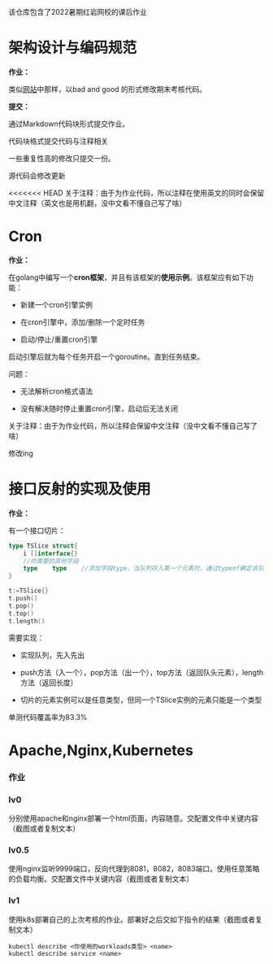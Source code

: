 该仓库包含了2022暑期红岩网校的课后作业

# 架构设计与编码规范

**作业：**

类似[网站](https://github.com/trekhleb/state-of-the-art-shitcode/blob/master/README.zh-CN.md)中那样，以bad and good 的形式修改期末考核代码。

**提交：**

通过Markdown代码块形式提交作业。

代码块格式提交代码与注释相关

一些重复性高的修改只提交一份。

源代码会修改更新

<<<<<<< HEAD
关于注释：由于为作业代码，所以注释在使用英文的同时会保留中文注释（英文也是用机翻，没中文看不懂自己写了啥）

# Cron

**作业：**

在golang中编写一个**cron框架**，并且有该框架的**使用示例**。该框架应有如下功能：

-  新建一个cron引擎实例 

-  在cron引擎中，添加/删除一个定时任务 

-  启动/停止/重置cron引擎 

启动引擎后就为每个任务开启一个goroutine。直到任务结束。

问题：

- 无法解析cron格式语法

- 没有解决随时停止重置cron引擎，启动后无法关闭

关于注释：由于为作业代码，所以注释会保留中文注释（没中文看不懂自己写了啥）

修改ing

# 接口反射的实现及使用

**作业：**

有一个接口切片：

```go
type TSlice struct{
    i []interface{}
    //你需要的其他字段
    type	type	//添加字段type，当队列存入第一个元素时，通过typeof确定该队列的元素类型。
}

t:=TSlice{}
t.push()
t.pop()
t.top()
t.length()
```

需要实现：

- 实现队列，先入先出

- push方法（入一个），pop方法（出一个），top方法（返回队头元素），length方法（返回长度）

- 切片的元素实例可以是任意类型，但同一个TSlice实例的元素只能是一个类型

单测代码覆盖率为83.3%

# Apache,Nginx,Kubernetes

### 作业

### lv0

分别使用apache和nginx部署一个html页面，内容随意。交配置文件中关键内容（截图或者复制文本）

### lv0.5

使用nginx监听9999端口，反向代理到8081，8082，8083端口。使用任意策略的负载均衡。交配置文件中关键内容（截图或者复制文本）

### lv1

使用k8s部署自己的上次考核的作业。部署好之后交如下指令的结果（截图或者复制文本）

```
kubectl describe <你使用的workloads类型> <name>
kubectl describe service <name>
```

























